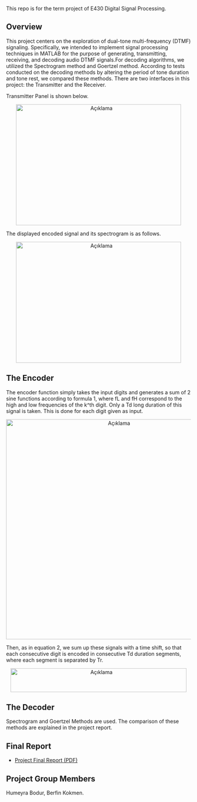 This repo is for the term project of E430 Digital Signal Processing.

## **Overview**  
This project centers on the exploration of dual-tone multi-frequency (DTMF) signaling. Specifically, we intended to implement signal processing techniques in
MATLAB for the purpose of generating, transmitting, receiving, and decoding audio DTMF signals.For decoding algorithms, we utilized the Spectrogram method and Goertzel
method. According to tests conducted on the decoding methods by altering the period of tone duration and tone rest, we compared these methods. There are two interfaces in this project: the Transmitter and the Receiver.

Transmitter Panel is shown below.
<p align="center">
  <img width="450" height="330" src="https://github.com/user-attachments/assets/c6c163d7-c13a-4e2a-b545-19597241191a" alt="Açıklama" width="600"/>
</p>

The displayed encoded signal and its spectrogram is as follows.
<p align="center">
  <img width="450" height="330" src="https://github.com/user-attachments/assets/66c723e9-139c-42c3-a31c-b704ec06acf2" alt="Açıklama" width="600"/>
</p>

## **The Encoder**
The encoder function simply takes the input digits and generates a sum of 2 sine functions according to formula 1, where fL and fH correspond to the high and low
frequencies of the k^th digit. Only a Td long duration of this signal is taken. This is done for each digit given as input.

<p align="center">
  <img src="https://github.com/user-attachments/assets/059dd418-4bac-481b-9bc0-bda720f5316d" alt="Açıklama" width="600"/>
</p>

Then, as in equation 2, we sum up these signals with a time shift, so that each consecutive
digit is encoded in consecutive Td duration segments, where each segment is separated by Tr.

<p align="center">
  <img width="480" height="65" src="https://github.com/user-attachments/assets/ce5c5363-455c-41b1-8f23-a02fb9c9054d" alt="Açıklama" width="600"/>
</p>

## **The Decoder**

Spectrogram and Goertzel Methods are used. The comparison of these methods are explained in the project report.

## Final Report
- [Project Final Report (PDF)](https://github.com/berfinkokmen/Evaluation-and-Implementation-of-DTMF-Signaling/blob/main/430report.pdf)
  
## Project Group Members
Humeyra Bodur, Berfin Kokmen.

